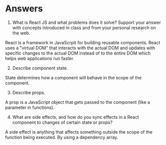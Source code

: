 # Answers

1. What is React JS and what problems does it solve? Support your answer with concepts introduced in class and from your personal research on the web.

React is a framework in JavaScrpit for building reusable components. React uses a "virtual DOM" that interacts with the actual DOM and updates with specific changes to the actual DOM instead of to the entire DOM which helps web applications run faster.

2. Describe component state.

State determines how a component will behave in the scope of the component.

3. Describe props.

A prop is a JavaScript object that gets passed to the component (like a parameter in functions).

4. What are side effects, and how do you sync effects in a React component to changes of certain state or props?

A side effect is anything that affects something outside the scope of the function being executed. By using a dependency array.
